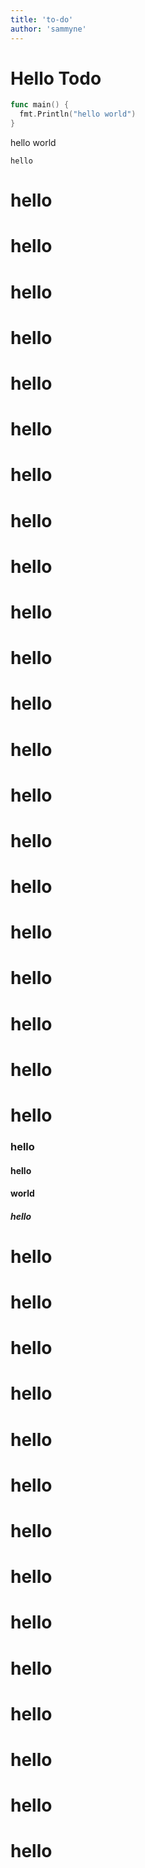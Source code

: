 ```yaml
---
title: 'to-do'
author: 'sammyne'
---
```


# Hello Todo

```go {1}
func main() {
  fmt.Println("hello world")
}
```

hello world

`hello`

# hello

# hello

# hello

# hello

# hello

# hello

# hello

# hello

# hello

# hello

# hello

# hello

# hello

# hello

# hello

# hello

# hello

# hello

# hello

# hello

# hello

### hello

#### hello

#### world

##### hello

# hello

# hello

# hello

# hello

# hello

# hello

# hello

# hello

# hello

# hello

# hello

# hello

# hello

# hello
